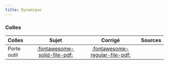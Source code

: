 ```yaml
---
title: Dynamique 
---
```




### Colles 
 
| Colles | Sujet | Corrigé | Sources  | 
| :-------------- | :---: | :-----: | :------: | 
| Porte outil | [:fontawesome-solid-file-pdf:](http://xpessoles-cpge.fr/pdf/Cy_04_02_Colle_01_PorteOutil_Sujet.pdf) | [:fontawesome-regular-file-pdf:](http://xpessoles-cpge.fr/pdf/Cy_04_02_Colle_01_PorteOutil_Corrige.pdf) | 


